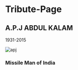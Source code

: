 # Tribute-Page
## A.P.J ABDUL KALAM
  1931-2015
  
  
  ![apj](https://user-images.githubusercontent.com/94048506/217147044-8615b908-1015-44c0-b473-f37f97ea5288.jpeg)
  
### Missile Man of India

